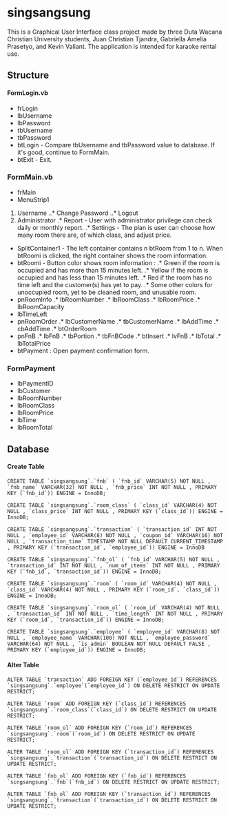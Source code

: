 # singsangsung

This is a Graphical User Interface class project made by three Duta Wacana Christian University students, Juan Christian Tjandra, Gabriella Amelia Prasetyo, and Kevin Valiant. The application is intended for karaoke rental use.

## Structure

#### FormLogin.vb
* frLogin
* lbUsername
* lbPassword
* tbUsername
* tbPassword
* btLogin - Compare tbUsername and tbPassword value to database. If it's good, continue to FormMain. 
* btExit - Exit.

### FormMain.vb
* frMain
* MenuStrip1
1. Username
..* Change Password
..* Logout
2. Administrator
.*	Report - User with administrator privilege can check daily or monthly report.
.* Settings - The plan is user can choose how many room there are, of which class, and adjust price.
* SplitContainer1 - The left container contains n btRoom from 1 to n. When btRoomi is clicked, the right container shows the room information.
* btRoomi - Button color shows room information :
.* Green if the room is occupied and has more than 15 minutes left.
.* Yellow if the room is occupied and has less than 15 minutes left.
.* Red if the room has no time left and the customer(s) has yet to pay.
.* Some other colors for unoccupied room, yet to be cleaned room, and unusable room.
* pnRoomInfo
.* lbRoomNumber
.* lbRoomClass
.* lbRoomPrice
.* lbRoomCapacity
* lbTimeLeft
* pnRoomOrder
.* lbCustomerName
.* tbCustomerName
.* lbAddTime
.* cbAddTime
.* btOrderRoom
* pnFnB
.* lbFnB
.* tbPortion
.* tbFnBCode
.* btInsert
.* lvFnB
.* lbTotal
.* lbTotalPrice
* btPayment : Open payment confirmation form.

### FormPayment
* lbPaymentID
* lbCustomer
* lbRoomNumber
* lbRoomClass
* lbRoomPrice
* lbTime
* lbRoomTotal

## Database
#### Create Table
```
CREATE TABLE `singsangsung`.`fnb` ( `fnb_id` VARCHAR(5) NOT NULL , `fnb_name` VARCHAR(32) NOT NULL , `fnb_price` INT NOT NULL , PRIMARY KEY (`fnb_id`)) ENGINE = InnoDB;
```
```
CREATE TABLE `singsangsung`.`room_class` ( `class_id` VARCHAR(4) NOT NULL , `class_price` INT NOT NULL , PRIMARY KEY (`class_id`)) ENGINE = InnoDB;
```
```
CREATE TABLE `singsangsung`.`transaction` ( `transaction_id` INT NOT NULL , `employee_id` VARCHAR(8) NOT NULL , `coupon_id` VARCHAR(16) NOT NULL , `transaction_time` TIMESTAMP NOT NULL DEFAULT CURRENT_TIMESTAMP , PRIMARY KEY (`transaction_id`, `employee_id`)) ENGINE = InnoDB
```
```
CREATE TABLE `singsangsung`.`fnb_ol` ( `fnb_id` VARCHAR(5) NOT NULL , `transaction_id` INT NOT NULL , `num_of_items` INT NOT NULL , PRIMARY KEY (`fnb_id`, `transaction_id`)) ENGINE = InnoDB;
```
```
CREATE TABLE `singsangsung`.`room` ( `room_id` VARCHAR(4) NOT NULL , `class_id` VARCHAR(4) NOT NULL , PRIMARY KEY (`room_id`, `class_id`)) ENGINE = InnoDB;
```
```
CREATE TABLE `singsangsung`.`room_ol` ( `room_id` VARCHAR(4) NOT NULL , `transaction_id` INT NOT NULL , `time_length` INT NOT NULL , PRIMARY KEY (`room_id`, `transaction_id`)) ENGINE = InnoDB;
```
```
CREATE TABLE `singsangsung`.`employee` ( `employee_id` VARCHAR(8) NOT NULL , `employee_name` VARCHAR(100) NOT NULL , `employee_password` VARCHAR(64) NOT NULL , `is_admin` BOOLEAN NOT NULL DEFAULT FALSE , PRIMARY KEY (`employee_id`)) ENGINE = InnoDB;
```

#### Alter Table
```
ALTER TABLE `transaction` ADD FOREIGN KEY (`employee_id`) REFERENCES `singsangsung`.`employee`(`employee_id`) ON DELETE RESTRICT ON UPDATE RESTRICT;
```
```
ALTER TABLE `room` ADD FOREIGN KEY (`class_id`) REFERENCES `singsangsung`.`room_class`(`class_id`) ON DELETE RESTRICT ON UPDATE RESTRICT;
```
```
ALTER TABLE `room_ol` ADD FOREIGN KEY (`room_id`) REFERENCES `singsangsung`.`room`(`room_id`) ON DELETE RESTRICT ON UPDATE RESTRICT;
```
```
ALTER TABLE `room_ol` ADD FOREIGN KEY (`transaction_id`) REFERENCES `singsangsung`.`transaction`(`transaction_id`) ON DELETE RESTRICT ON UPDATE RESTRICT;
```
```
ALTER TABLE `fnb_ol` ADD FOREIGN KEY (`fnb_id`) REFERENCES `singsangsung`.`fnb`(`fnb_id`) ON DELETE RESTRICT ON UPDATE RESTRICT;
```
```
ALTER TABLE `fnb_ol` ADD FOREIGN KEY (`transaction_id`) REFERENCES `singsangsung`.`transaction`(`transaction_id`) ON DELETE RESTRICT ON UPDATE RESTRICT;
```
